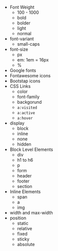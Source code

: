 - Font Weight
  - 100 - 1000
  - bold
  - bolder
  - light
  - normal
- font-variant
  - small-caps
- font-size
  - px
  - em: 1em = 16px
  - %
- Google fonts
- Fontawesome icons
- Bootstap icons
- CSS Links
  - color
  - font-family
  - backgorund
  - `a:visited`
  - `a:active`
  - `a:hover`
- display
  - block
  - inline
  - none
  - hidden
- Block Level Elements
  - div
  - h1 to h6
  - p
  - form
  - header
  - footer
  - section
- Inline Elements
  - span
  - a
  - img
- width and max-width
- position
  - static
  - relative
  - fixed
  - sticky
  - absolute
